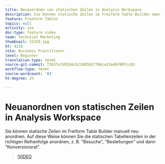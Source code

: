 ```yaml
---
title: Neuanordnen von statischen Zeilen in Analysis Workspace
description: Sie können statische Zeilen im Freiform Table Builder manuell neu anordnen. Auf diese Weise können Sie die statischen Tabellenzeilen in der richtigen Reihenfolge anordnen, z. B. "Besuche", "Bestellungen" und dann "Konversionsrat".
feature: Freeform Tables
topics: null
activity: use
doc-type: feature video
team: Technical Marketing
thumbnail: 31319.jpg
kt: 4218
role: Business Practitioner
level: Beginner
translation-type: tm+mt
source-git-commit: f3b3fa7d91b0cb21005b57768ca23ed6700fcc03
workflow-type: tm+mt
source-wordcount: '83'
ht-degree: 2%

---
```



# Neuanordnen von statischen Zeilen in Analysis Workspace

Sie können statische Zeilen im Freiform Table Builder manuell neu anordnen. Auf diese Weise können Sie die statischen Tabellenzeilen in der richtigen Reihenfolge anordnen, z. B. &quot;Besuche&quot;, &quot;Bestellungen&quot; und dann &quot;Konversionsrat&quot;.

>[!VIDEO](https://video.tv.adobe.com/v/31319/?quality=12)
